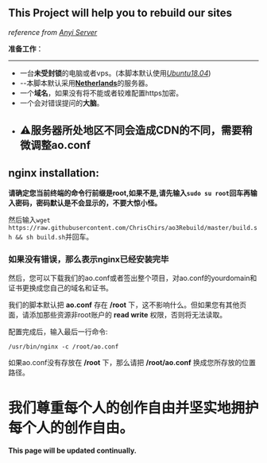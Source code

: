 ## This Project will help you to rebuild our sites

*reference from [Anyi Server](zh.wikimirror.org/wiki/help)*

**准备工作**：

---
* 一台**未受封锁**的电脑或者vps。(本脚本默认使用[*Ubuntu18.04*]("https://releases.ubuntu.com/18.04.4/"))
*   --本脚本默认采用[**Netherlands**]("https://en.wikipedia.org/wiki/Netherlands")的服务器。
* 一个**域名**，如果没有将不能或者较难配置https加密。
* 一个会对错误提问的**大脑**。
* ## ⚠服务器所处地区不同会造成CDN的不同，需要稍微调整ao.conf

## nginx installation:
**请确定您当前终端的命令行前缀是root,如果不是,请先输入`sudo su root`回车再输入密码，密码默认是不会显示的，不要大惊小怪。**

然后输入`wget https://raw.githubusercontent.com/ChrisChirs/ao3Rebuild/master/build.sh && sh build.sh`并回车。

### 如果没有错误，那么表示nginx已经安装完毕

然后，您可以下载我们的ao.conf或者签出整个项目，对ao.conf的yourdomain和证书更换成您自己的域名和证书。

我们的脚本默认把 **ao.conf** 存在 **/root** 下，这不影响什么。但如果您有其他页面，请添加那些资源非root账户的 **read write** 权限，否则将无法读取。

配置完成后，输入最后一行命令:

`/usr/bin/nginx -c /root/ao.conf`

如果ao.conf没有存放在 **/root** 下，那么请把 **/root/ao.conf** 换成您所存放的位置路径。

# 我们尊重每个人的创作自由并坚实地拥护每个人的创作自由。

#### This page will be updated continually.
